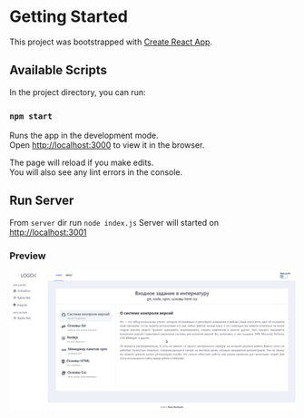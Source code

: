 # Getting Started

This project was bootstrapped with [Create React App](https://github.com/facebook/create-react-app).

## Available Scripts

In the project directory, you can run:

### `npm start`

Runs the app in the development mode.\
Open [http://localhost:3000](http://localhost:3000) to view it in the browser.

The page will reload if you make edits.\
You will also see any lint errors in the console.
## Run Server
From `server` dir run `node index.js`
Server will started on [http://localhost:3001](http://localhost:3001)
### Preview
![alt text](preview.jpg)
